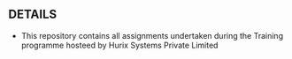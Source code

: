 ## DETAILS
  - This repository contains all assignments undertaken during the Training programme hosteed by Hurix Systems Private Limited
